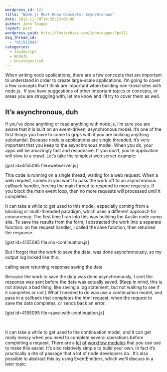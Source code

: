 ```yaml
---
wordpress_id: 121
title: 'Node.js Must Know Concepts: Asynchronous'
date: 2012-11-30T14:35:23+00:00
author: John Teague
layout: post
wordpress_guid: http://lostechies.com/johnteague/?p=121
dsq_thread_id:
  - "951513841"
categories:
  - JavaScript
  - NodeJS
  - Uncategorized
---
```

When writing node applications, there are a few concepts that are important to understand in order to create large-scale applications. I&#8217;m going to cover a few concepts that I think are important when building non-trivial sites with node.js.  If you have suggestions of other important topics or concepts, or areas you are struggling with, let me know and I&#8217;ll try to cover them as well.

## It&#8217;s asynchronous, duh

If you&#8217;ve done anything or read anything with node.js, I&#8217;m sure you are aware that it is built on an event-driven, asynchronous model. It&#8217;s one of the first things you have to come to grips with if you are building anything substantial. Because node.js applications are single threaded, it&#8217;s very important that you keep to the asynchronous model. When you do, your apps will be amazingly fast and responsive. If you don&#8217;t, you&#8217;re application will slow to a crawl. Let&#8217;s take the simplest web server example:

[gist id=4155095 file=webserver.js]

This code is running on a single thread, waiting for a web request. When a web request, comes in you want to pass the work off to an asynchronous callback handler, freeing the main thread to respond to more requests. If you block the main event loop, then no more requests will processed until it completes.

It can take a while to get used to this model, especially coming from a blocking or multi-threaded paradigm, which uses a different approach for concurrency. The first time I ran into this was building the Austin code camp site. To save the results from the form, I abstracted the work into a separate function. on the request handler, I called the save function, then returned the response.

[gist id=4155095 file=no-continuation.js]

But I forgot that the work to save the data, was done asynchronously, so my output log looked like this:

calling save returning response saving the data

Because the work to save the data was done asynchronously, I sent the response was sent before the data was actually saved. (Keep in mind, this is not always a bad thing, like saving a log statement, but not waiting to see if it completes or not.) What I needed to do was use a continuation model, and pass in a callback that completes the html request, when the request to save the data completes, or sends back an error.

[gist id=4155095 file=save-with-continuation.js]

&nbsp;

It can take a while to get used to the continuation model, and it can get really messy when you need to complete several operations before completing a request. There are a [lot](https://npmjs.org/package/async) [of](https://npmjs.org/package/q) [workflow modules](https://github.com/joyent/node/wiki/Modules#wiki-async-flow) that you can use to make this easier. It&#8217;s also relatively simple to build your own. In fact it&#8217;s practically a rite of passage that a lot of node developers do.  It&#8217;s also possible to abstract this by using EventEmitters, which we&#8217;ll discuss in a later topic.

&nbsp;